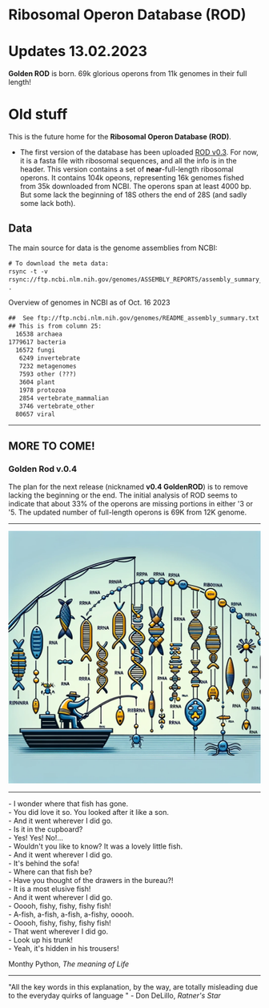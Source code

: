 #  Ribosomal Operon Database (ROD)

# Updates 13.02.2023 
**Golden ROD** is born. 69k glorious operons from 11k genomes in their full length! 


# Old stuff
This is the future home for the **Ribosomal Operon Database (ROD)**.  
- The first version of the database has been uploaded [ROD v0.3](./ROD_v0.3.fasta.gz). For now, it is a fasta file with ribosomal sequences, and all the info is in the header. This version contains a set of **near**-full-length ribosomal operons. It contains 104k opeons, representing 16k genomes fished from 35k downloaded from NCBI. The operons span at least 4000 bp. But some lack the beginning of 18S others the end of 28S (and sadly some lack both). 

## Data 
The main source for data is the genome assemblies from NCBI: 
```
# To download the meta data: 
rsync -t -v rsync://ftp.ncbi.nlm.nih.gov/genomes/ASSEMBLY_REPORTS/assembly_summary_genbank.txt .
```

Overview of genomes in NCBI as of Oct. 16 2023

```
##  See ftp://ftp.ncbi.nlm.nih.gov/genomes/README_assembly_summary.txt
## This is from column 25: 
  16538 archaea
1779617 bacteria
  16572 fungi
   6249 invertebrate
   7232 metagenomes
   7593 other (???)
   3604 plant
   1978 protozoa
   2854 vertebrate_mammalian
   3746 vertebrate_other
  80657 viral
```

***
## MORE TO COME! 
### Golden Rod v.0.4

 The plan for the next release (nicknamed **v0.4 GoldenROD**) is to remove lacking the beginning or the end. 
The initial analysis of ROD seems to indicate that about 33% of the operons are missing portions in either '3 or '5. The updated number of full-length operons is 69K from 12K genome.
***
![](./Images/ROD.png)

---  
\- I wonder where that fish has gone.  
\- You did love it so. You looked after it like a son.  
\- And it went wherever I did go.  
\- Is it in the cupboard?  
\- Yes! Yes! No!...  
\- Wouldn't you like to know? It was a lovely little fish.  
\- And it went wherever I did go.  
\- It's behind the sofa!  
\- Where can that fish be?  
\- Have you thought of the drawers in the bureau?!  
\- It is a most elusive fish!  
\- And it went wherever I did go.  
\- Ooooh, fishy, fishy, fishy fish!  
\- A\-fish, a\-fish, a\-fish, a\-fishy, ooooh.  
\- Ooooh, fishy, fishy, fishy fish!  
\- That went wherever I did go.  
\- Look up his trunk!  
\- Yeah, it's hidden in his trousers!  

 Monthy Python, <i>The meaning of Life </i> 

--- 

"All the key words in this explanation, by the way, are totally misleading due to the everyday quirks of language " - Don DeLillo, <i> Ratner's Star </i>